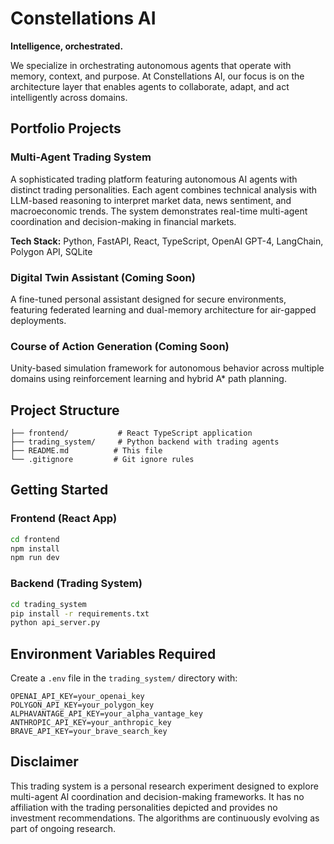 # Constellations AI

**Intelligence, orchestrated.**

We specialize in orchestrating autonomous agents that operate with memory, context, and purpose. At Constellations AI, our focus is on the architecture layer that enables agents to collaborate, adapt, and act intelligently across domains.

## Portfolio Projects

### Multi-Agent Trading System
A sophisticated trading platform featuring autonomous AI agents with distinct trading personalities. Each agent combines technical analysis with LLM-based reasoning to interpret market data, news sentiment, and macroeconomic trends. The system demonstrates real-time multi-agent coordination and decision-making in financial markets.

**Tech Stack:** Python, FastAPI, React, TypeScript, OpenAI GPT-4, LangChain, Polygon API, SQLite

### Digital Twin Assistant (Coming Soon)
A fine-tuned personal assistant designed for secure environments, featuring federated learning and dual-memory architecture for air-gapped deployments.

### Course of Action Generation (Coming Soon)
Unity-based simulation framework for autonomous behavior across multiple domains using reinforcement learning and hybrid A* path planning.

## Project Structure

```
├── frontend/           # React TypeScript application
├── trading_system/     # Python backend with trading agents
├── README.md          # This file
└── .gitignore         # Git ignore rules
```

## Getting Started

### Frontend (React App)
```bash
cd frontend
npm install
npm run dev
```

### Backend (Trading System)
```bash
cd trading_system
pip install -r requirements.txt
python api_server.py
```

## Environment Variables Required

Create a `.env` file in the `trading_system/` directory with:
```
OPENAI_API_KEY=your_openai_key
POLYGON_API_KEY=your_polygon_key
ALPHAVANTAGE_API_KEY=your_alpha_vantage_key
ANTHROPIC_API_KEY=your_anthropic_key
BRAVE_API_KEY=your_brave_search_key
```

## Disclaimer

This trading system is a personal research experiment designed to explore multi-agent AI coordination and decision-making frameworks. It has no affiliation with the trading personalities depicted and provides no investment recommendations. The algorithms are continuously evolving as part of ongoing research.